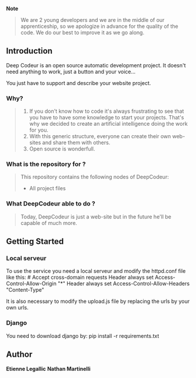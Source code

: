 **Note**
> We are 2 young developers and we are in the middle of our apprenticeship, so we apologize in advance for the quality of the code. We do our best to improve it as we go along.

## Introduction
Deep Codeur is an open source automatic development project. It doesn't need anything to work, just a button and your voice...

You just have to support and describe your website project.

### Why?

> 1. If you don't know how to code it's always frustrating to see that you have to have some knowledge to start your projects. That's why we decided to create an artificial intelligence doing the work for you.
> 2. With this generic structure, everyone can create their own web-sites and share them with others.
> 3. Open source is wonderfull.

### What is the repository for ?
> This repository contains the following nodes of DeepCodeur:
> - All project files

### What DeepCodeur able to do ?
> Today, DeepCodeur is just a web-site but in the future he'll be capable of much more.

## Getting Started
### Local serveur
 To use the service you need a local serveur and modify the httpd.conf file like this:
 <IfModule mod_headers.c>
	# Accept cross-domain requests
	Header always set Access-Control-Allow-Origin "*"
	Header always set Access-Control-Allow-Headers "Content-Type"
</IfModule>

It is also necessary to modify the upload.js file by replacing the urls by your own urls.

### Django
You need to download django by: 
pip install -r requirements.txt

## Author
**Etienne Legallic**
**Nathan Martinelli**